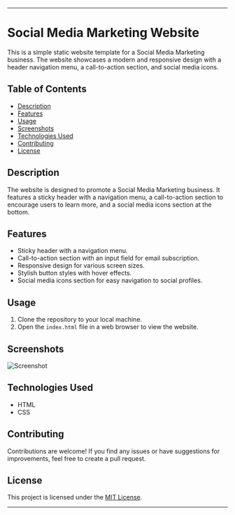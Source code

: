 
---

# Social Media Marketing Website

This is a simple static website template for a Social Media Marketing business. The website showcases a modern and responsive design with a header navigation menu, a call-to-action section, and social media icons.

## Table of Contents

- [Description](#description)
- [Features](#features)
- [Usage](#usage)
- [Screenshots](#screenshots)
- [Technologies Used](#technologies-used)
- [Contributing](#contributing)
- [License](#license)

## Description

The website is designed to promote a Social Media Marketing business. It features a sticky header with a navigation menu, a call-to-action section to encourage users to learn more, and a social media icons section at the bottom.

## Features

- Sticky header with a navigation menu.
- Call-to-action section with an input field for email subscription.
- Responsive design for various screen sizes.
- Stylish button styles with hover effects.
- Social media icons section for easy navigation to social profiles.

## Usage

1. Clone the repository to your local machine.
2. Open the `index.html` file in a web browser to view the website.

## Screenshots

![Screenshot](/path-to-screenshot.png)

## Technologies Used

- HTML
- CSS

## Contributing

Contributions are welcome! If you find any issues or have suggestions for improvements, feel free to create a pull request.

## License

This project is licensed under the [MIT License](LICENSE).

---

